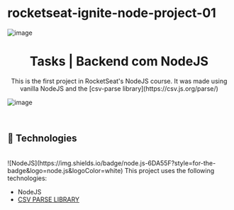 # rocketseat-ignite-node-project-01
  
  
  ![image](https://seeklogo.com/images/R/rocketseat-logo-666CE4B396-seeklogo.com.png)  



<h1 align=center> Tasks | Backend com NodeJS  </h1>

<p align="center">
This is the first project in RocketSeat's NodeJS course. It was made using vanilla NodeJS and the [csv-parse library](https://csv.js.org/parse/) 
</p>

![image](https://app.rocketseat.com.br/_next/image?url=%2Fassets%2Flogos%2Fignite.svg&w=256&q=75)  

<br>


## 🚀 Technologies
<br>
  ![NodeJS](https://img.shields.io/badge/node.js-6DA55F?style=for-the-badge&logo=node.js&logoColor=white)
This project uses the following technologies: 

- NodeJS
- [CSV PARSE LIBRARY](https://csv.js.org/parse/) 



